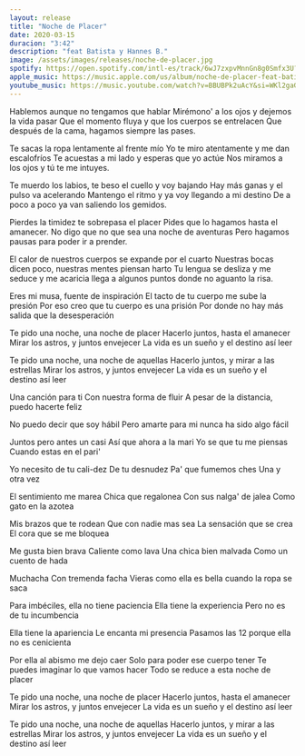 ```yaml
---
layout: release
title: "Noche de Placer"
date: 2020-03-15
duracion: "3:42"
description: "feat Batista y Hannes B."
image: /assets/images/releases/noche-de-placer.jpg
spotify: https://open.spotify.com/intl-es/track/6wJ7zxpvMnnGn8g0Smfx3U?si=d7a515fa03314288
apple_music: https://music.apple.com/us/album/noche-de-placer-feat-batista-hannes-b-single/1507145059
youtube_music: https://music.youtube.com/watch?v=BBUBPk2uAcY&si=WKl2gaGYnSH-WkYg
---
```


Hablemos aunque no tengamos que hablar
Mirémono' a los ojos y dejemos la vida pasar
Que el momento fluya y que los cuerpos se entrelacen
Que después de la cama, hagamos siempre las pases.

Te sacas la ropa lentamente al frente mío
Yo te miro atentamente y me dan escalofríos
Te acuestas a mi lado y esperas que yo actúe
Nos miramos a los ojos y tú te me intuyes.

Te muerdo los labios, te beso el cuello y voy bajando
Hay más ganas y el pulso va acelerando
Mantengo el ritmo y ya voy llegando a mi destino
De a poco a poco ya van saliendo los gemidos.

Pierdes la timidez te sobrepasa el placer
Pides que lo hagamos hasta el amanecer.
No digo que no que sea una noche de aventuras
Pero hagamos pausas para poder ir a prender.

El calor de nuestros cuerpos se expande por el cuarto
Nuestras bocas dicen poco, nuestras mentes piensan harto
Tu lengua se desliza y me seduce y me acaricia
llega a algunos puntos donde no aguanto la risa.

Eres mi musa, fuente de inspiración
El tacto de tu cuerpo me sube la presión
Por eso creo que tu cuerpo es una prisión
Por donde no hay más salida que la desesperación

Te pido una noche, una noche de placer
Hacerlo juntos, hasta el amanecer
Mirar los astros, y juntos envejecer
La vida es un sueño y el destino así leer

Te pido una noche, una noche de aquellas
Hacerlo juntos, y mirar a las estrellas
Mirar los astros, y juntos envejecer
La vida es un sueño y el destino así leer

Una canción para ti
Con nuestra forma de fluir
A pesar de la distancia, puedo hacerte feliz

No puedo decir que soy hábil
Pero amarte para mi nunca ha sido algo fácil

Juntos pero antes un casi
Así que ahora a la mari
Yo se que tu me piensas
Cuando estas en el pari'

Yo necesito de tu cali-dez
De tu desnudez
Pa' que fumemos ches
Una y otra vez

El sentimiento me marea
Chica que regalonea
Con sus nalga' de jalea
Como gato en la azotea

Mis brazos que te rodean
Que con nadie mas sea
La sensación  que se crea
El cora que se me bloquea

Me gusta bien brava
Caliente como lava
Una chica bien malvada
Como un cuento de hada

Muchacha
Con tremenda facha
Vieras como ella es bella cuando la ropa se saca

Para imbéciles, ella no tiene paciencia
Ella tiene la experiencia
Pero no es de tu incumbencia

Ella tiene la apariencia
Le encanta mi presencia
Pasamos las 12 porque ella no es cenicienta

Por ella al abismo me dejo caer
Solo para poder ese cuerpo tener
Te puedes imaginar lo que vamos hacer
Todo se reduce a esta noche de placer

Te pido una noche, una noche de placer
Hacerlo juntos, hasta el amanecer
Mirar los astros, y juntos envejecer
La vida es un sueño y el destino así leer

Te pido una noche, una noche de aquellas
Hacerlo juntos, y mirar a las estrellas
Mirar los astros, y juntos envejecer
La vida es un sueño y el destino así leer